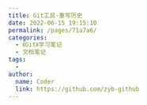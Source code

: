 ```yaml
---
title: Git工具-重写历史
date: 2022-06-15 19:15:10
permalink: /pages/71a7a6/
categories:
  - 《Git》学习笔记
  - 文档笔记
tags:
  - 
author: 
  name: Coder
  link: https://github.com/zyb-github
---
```

